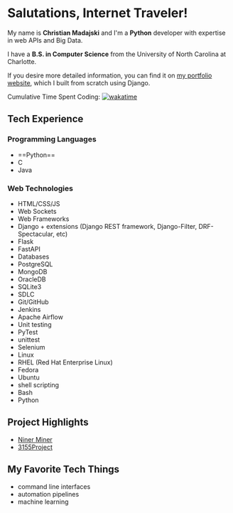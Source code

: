 # Salutations, Internet Traveler!

My name is **Christian Madajski** and I'm a **Python** developer with expertise in web APIs and Big Data.

I have a **B.S. in Computer Science** from the University of North Carolina at Charlotte.

If you desire more detailed information, you can find it on [my portfolio website](https://cmadajski.herokuapp.com/), which I built from scratch using Django.

Cumulative Time Spent Coding: [![wakatime](https://wakatime.com/badge/user/510092ca-a9b8-48f5-bf50-9b05005ef525.svg)](https://wakatime.com/@510092ca-a9b8-48f5-bf50-9b05005ef525)

## Tech Experience
### Programming Languages
- ==Python==
- C
- Java
### Web Technologies
 - HTML/CSS/JS
 - Web Sockets
- Web Frameworks
 - Django + extensions (Django REST framework, Django-Filter, DRF-Spectacular, etc)
 - Flask
 - FastAPI
- Databases
 - PostgreSQL
 - MongoDB
 - OracleDB
 - SQLite3
- SDLC
 - Git/GitHub
 - Jenkins
 - Apache Airflow
- Unit testing
 - PyTest
 - unittest
 - Selenium
- Linux
 - RHEL (Red Hat Enterprise Linux)
 - Fedora
 - Ubuntu
- shell scripting
 - Bash
 - Python

## Project Highlights
- [Niner Miner](https://github.com/cmadajski/niner_miner)
- [3155Project](https://github.com/cmadajski/3155Project)
 
## My Favorite Tech Things
- command line interfaces
- automation pipelines
- machine learning
